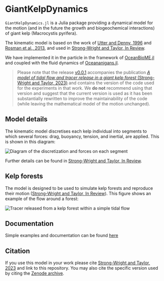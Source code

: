 # GiantKelpDynamics

``GiantKelpDynamics.jl`` is a Julia package providing a dynamical model for the motion (and in the future the growth and biogeochemical interactions) of giant kelp (Macrocystis pyrifera).

The kinematic model is based on the work of [Utter and Denny, 1996](https://doi.org/10.4319/lo.2013.58.3.0790) and [Rosman et al., 2013](https://doi.org/10.4319/lo.2013.58.3.0790), and used in [Strong-Wright and Taylor, In Review](mailto:js2430@cam.ac.uk).

We have implemented it in the particle in the framework of [OceanBioME.jl](https://github.com/OceanBioME/OceanBioME.jl/) and coupled with the fluid dynamics of [Oceananigans.jl](https://github.com/CliMA/Oceananigans.jl/).

> Please note that the release [v0.0.1](mailto:js2430@cam.ac.uk) accompanies the publication [*A model of tidal flow and tracer release in a giant kelp forest* (Strong-Wright and Taylor, 2023)](mailto:js2430@cam.ac.uk) and contains the version of the code used for the experiments in that work. We **do not** recommend using that version and suggest that the current version is used as it has been substantially rewritten to improve the maintainability of the code (while leaving the mathematical model of the motion unchanged).

## Model details
The kinematic model discretises each kelp individual into segments to which several forces: drag, buoyancy, tension, and inertial, are applied. This is shown in this diagram:

![Diagram of the discretization and forces on each segment](https://github.com/jagoosw/GiantKelpDynamics/assets/26657828/4a8aef46-e5c8-45b0-939e-0bbc281b3253)

Further details can be found in [Strong-Wright and Taylor, In Review](mailto:js2430@cam.ac.uk).

## Kelp forests
The model is designed to be used to simulate kelp forests and reproduce their motion ([Strong-Wright and Taylor, In Review](mailto:js2430@cam.ac.uk)). This figure shows an example of the flow around a forest:

![Tracer released from a kelp forest within a simple tidal flow](https://github.com/jagoosw/GiantKelpDynamics/assets/26657828/4df8b614-240f-4e44-bec1-4bbae4ebd7bb)

## Documentation
Simple examples and documentation can be found [here](mailto:js2430@cam.ac.uk)

## Citation
If you use this model in your work please cite [Strong-Wright and Taylor, 2023](mailto:js2430@cam.ac.uk) and link to this repository. You may also cite the specific version used by citing the [Zenode archive](mailto:js2430@cam.ac.uk).
